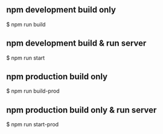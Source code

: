 ## npm development build only
$ npm run build

## npm development build & run server
$ npm run start

## npm production build only
$ npm run build-prod

## npm production build only & run server
$ npm run start-prod
